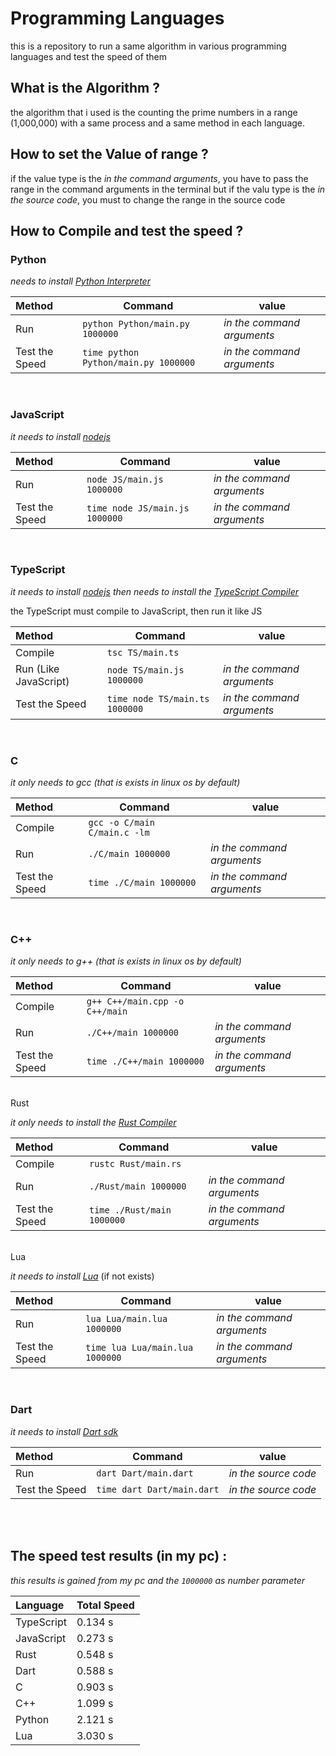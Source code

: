 # Programming Languages

this is a repository to run a same algorithm in various programming languages and test the speed of them



## What is the Algorithm ?

the algorithm that i used is the counting the prime numbers in a range (1,000,000) with a same process and a same method in each language.

## How to set the Value of range ?
if the value type is the _in the command arguments_, you have to pass the range in the command arguments in the terminal
but if the valu type is the _in the source code_, you must to change the range in the source code

## How to Compile and test the speed ?

### Python

_needs to install [Python Interpreter](https://python.org)_ 

| Method         | Command                              | value                      |
| :------------- | ------------------------------------ | -------------------------- |
| Run            | `python Python/main.py 1000000`      | _in the command arguments_ |
| Test the Speed | `time python Python/main.py 1000000` | _in the command arguments_ |

<br>

### JavaScript

_it needs to install [nodejs](https://nodejs.org/en/)_ 


| Method         | Command                        | value                      |
| :------------- | ------------------------------ | -------------------------- |
| Run            | `node JS/main.js 1000000`      | _in the command arguments_ |
| Test the Speed | `time node JS/main.js 1000000` | _in the command arguments_ |

<br>

### TypeScript

_it needs to install [nodejs](https://nodejs.org/en/)_ 
_then needs to install the [TypeScript Compiler](https://www.typescriptlang.org/download)_ 

the TypeScript must compile to JavaScript, then run it like JS


| Method                | Command                        | value                      |
| :-------------------- | ------------------------------ | -------------------------- |
| Compile               | `tsc TS/main.ts`              |                            |
| Run (Like JavaScript) | `node TS/main.js 1000000`      | _in the command arguments_ |
| Test the Speed        | `time node TS/main.ts 1000000` | _in the command arguments_ |

<br>

### C

_it only needs to gcc (that is exists in linux os by default)_

| Method         | Command                      | value                      |
| :------------- | ---------------------------- | -------------------------- |
| Compile        | `gcc -o C/main C/main.c -lm` |                            |
| Run            | `./C/main 1000000`           | _in the command arguments_ |
| Test the Speed | `time ./C/main 1000000`      | _in the command arguments_ |

<br>

### C++

_it only needs to g++ (that is exists in linux os by default)_

| Method         | Command                        | value                      |
| :------------- | ------------------------------ | -------------------------- |
| Compile        | `g++ C++/main.cpp -o C++/main` |                            |
| Run            | `./C++/main 1000000`           | _in the command arguments_ |
| Test the Speed | `time ./C++/main 1000000`      | _in the command arguments_ |

<br>Rust

_it only needs to install the [Rust Compiler](https://www.rust-lang.org/tools/install)_

| Method         | Command                    | value                      |
| :------------- | -------------------------- | -------------------------- |
| Compile        | `rustc Rust/main.rs`       |                            |
| Run            | `./Rust/main 1000000`      | _in the command arguments_ |
| Test the Speed | `time ./Rust/main 1000000` | _in the command arguments_ |

<br>Lua

_it needs to install [Lua](https://lua.org)_ (if not exists)

| Method         | Command                         | value                      |
| :------------- | ------------------------------- | -------------------------- |
| Run            | `lua Lua/main.lua 1000000`      | _in the command arguments_ |
| Test the Speed | `time lua Lua/main.lua 1000000` | _in the command arguments_ |

<br>

### Dart

_it needs to install [Dart sdk](https://dart.dev)_

| Method         | Command                    | value                |
| :------------- | -------------------------- | -------------------- |
| Run            | `dart Dart/main.dart`      | _in the source code_ |
| Test the Speed | `time dart Dart/main.dart` | _in the source code_ |


<br><br>
## The speed test results (in my pc) :
_this results is gained from my pc and the `1000000` as number parameter_

| Language         | Total Speed                 |
| :------------- | :-------------------------- | 
| TypeScript | 0.134 s|
| JavaScript | 0.273 s|
| Rust | 0.548 s|
| Dart | 0.588 s|
| C | 0.903 s|
| C++ | 1.099 s|
| Python | 2.121 s|
| Lua | 3.030 s |
